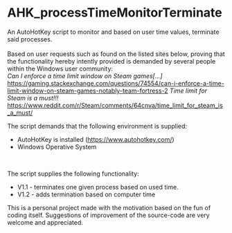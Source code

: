 # AHK_processTimeMonitorTerminate
An AutoHotKey script to monitor and based on user time values, terminate said processes.  
<br/>Based on user requests such as found on the listed sites below, proving that the functionality hereby intently provided is demanded by several people within the Windows user community:    
*Can I enforce a time limit window on Steam games[...]*  
https://gaming.stackexchange.com/questions/74554/can-i-enforce-a-time-limit-window-on-steam-games-notably-team-fortress-2
  *Time limit for Steam is a must!!!*  
https://www.reddit.com/r/Steam/comments/64cnva/time_limit_for_steam_is_a_must/
  
The script demands that the following environment is supplied:
- AutoHotKey is installed (https://www.autohotkey.com/)
- Windows Operative System
<br/>
  
The script supplies the following functionality:
- V1.1 - terminates one given process based on used time.
- V1.2 - adds termination based on computer time

  
This is a personal project made with the motivation based on the fun of coding itself. Suggestions of improvement of the source-code are very welcome and appreciated.
